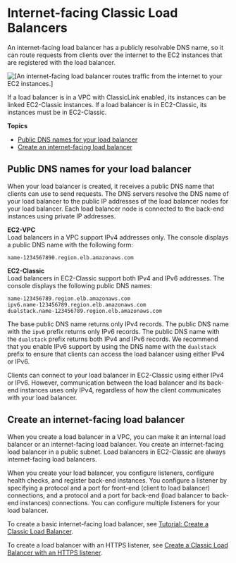 # Internet\-facing Classic Load Balancers<a name="elb-internet-facing-load-balancers"></a>

An internet\-facing load balancer has a publicly resolvable DNS name, so it can route requests from clients over the internet to the EC2 instances that are registered with the load balancer\.

![\[An internet-facing load balancer routes traffic from the internet to your EC2 instances.\]](http://docs.aws.amazon.com/elasticloadbalancing/latest/classic/images/internet_facing_load_balancer.png)

If a load balancer is in a VPC with ClassicLink enabled, its instances can be linked EC2\-Classic instances\. If a load balancer is in EC2\-Classic, its instances must be in EC2\-Classic\.

**Topics**
+ [Public DNS names for your load balancer](#internet-facing-ip-addresses)
+ [Create an internet\-facing load balancer](#elb-create-internet-facing-load-balancer)

## Public DNS names for your load balancer<a name="internet-facing-ip-addresses"></a>

When your load balancer is created, it receives a public DNS name that clients can use to send requests\. The DNS servers resolve the DNS name of your load balancer to the public IP addresses of the load balancer nodes for your load balancer\. Each load balancer node is connected to the back\-end instances using private IP addresses\.

**EC2\-VPC**  
Load balancers in a VPC support IPv4 addresses only\. The console displays a public DNS name with the following form:

```
name-1234567890.region.elb.amazonaws.com
```

**EC2\-Classic**  
Load balancers in EC2\-Classic support both IPv4 and IPv6 addresses\. The console displays the following public DNS names:

```
name-123456789.region.elb.amazonaws.com
ipv6.name-123456789.region.elb.amazonaws.com    
dualstack.name-123456789.region.elb.amazonaws.com
```

The base public DNS name returns only IPv4 records\. The public DNS name with the `ipv6` prefix returns only IPv6 records\. The public DNS name with the `dualstack` prefix returns both IPv4 and IPv6 records\. We recommend that you enable IPv6 support by using the DNS name with the `dualstack` prefix to ensure that clients can access the load balancer using either IPv4 or IPv6\.

Clients can connect to your load balancer in EC2\-Classic using either IPv4 or IPv6\. However, communication between the load balancer and its back\-end instances uses only IPv4, regardless of how the client communicates with your load balancer\.

## Create an internet\-facing load balancer<a name="elb-create-internet-facing-load-balancer"></a>

When you create a load balancer in a VPC, you can make it an internal load balancer or an internet\-facing load balancer\. You create an internet\-facing load balancer in a public subnet\. Load balancers in EC2\-Classic are always internet\-facing load balancers\.

When you create your load balancer, you configure listeners, configure health checks, and register back\-end instances\. You configure a listener by specifying a protocol and a port for front\-end \(client to load balancer\) connections, and a protocol and a port for back\-end \(load balancer to back\-end instances\) connections\. You can configure multiple listeners for your load balancer\.

To create a basic internet\-facing load balancer, see [Tutorial: Create a Classic Load Balancer](elb-getting-started.md)\.

To create a load balancer with an HTTPS listener, see [Create a Classic Load Balancer with an HTTPS listener](elb-create-https-ssl-load-balancer.md)\.